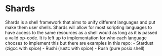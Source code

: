 # Shards
Shards is a shell framework that aims to unify different languages and put make
them user shells. Shards will allow for most scripting languages to have access
to the same resources as a shell would as long as it is passed a valid op-code.
It is left up to implementation for who each language chooses to implement this
but there are examples in this repo:
    - Stardust  (zigcc with spice)
    - Rushi     (rustc with spice)
    - Rush      (pure posix shell)
